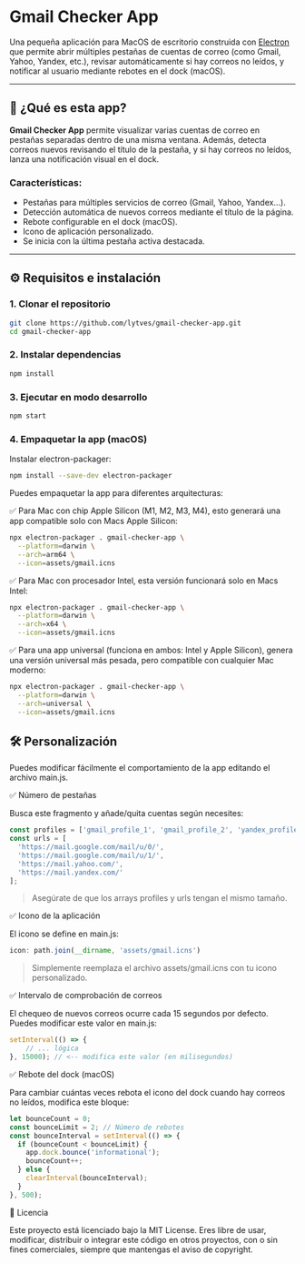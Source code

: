 # Gmail Checker App

Una pequeña aplicación para MacOS de escritorio construida con [Electron](https://www.electronjs.org/) que permite abrir múltiples pestañas de cuentas de correo (como Gmail, Yahoo, Yandex, etc.), revisar automáticamente si hay correos no leídos, y notificar al usuario mediante rebotes en el dock (macOS).

---

## 📌 ¿Qué es esta app?

**Gmail Checker App** permite visualizar varias cuentas de correo en pestañas separadas dentro de una misma ventana. Además, detecta correos nuevos revisando el título de la pestaña, y si hay correos no leídos, lanza una notificación visual en el dock.

### Características:
- Pestañas para múltiples servicios de correo (Gmail, Yahoo, Yandex…).
- Detección automática de nuevos correos mediante el título de la página.
- Rebote configurable en el dock (macOS).
- Icono de aplicación personalizado.
- Se inicia con la última pestaña activa destacada.

---

## ⚙️ Requisitos e instalación

### 1. Clonar el repositorio

```bash
git clone https://github.com/lytves/gmail-checker-app.git
cd gmail-checker-app
```

### 2. Instalar dependencias

```bash
npm install
```

### 3. Ejecutar en modo desarrollo

```bash
npm start
```

### 4. Empaquetar la app (macOS)

Instalar electron-packager:
```bash
npm install --save-dev electron-packager
```

Puedes empaquetar la app para diferentes arquitecturas:

✅ Para Mac con chip Apple Silicon (M1, M2, M3, M4), esto generará una app compatible solo con Macs Apple Silicon:
```bash
npx electron-packager . gmail-checker-app \
  --platform=darwin \
  --arch=arm64 \
  --icon=assets/gmail.icns
```
✅ Para Mac con procesador Intel, esta versión funcionará solo en Macs Intel:
```bash
npx electron-packager . gmail-checker-app \
  --platform=darwin \
  --arch=x64 \
  --icon=assets/gmail.icns
```

✅ Para una app universal (funciona en ambos: Intel y Apple Silicon), genera una versión universal más pesada, pero compatible con cualquier Mac moderno:
```bash
npx electron-packager . gmail-checker-app \
  --platform=darwin \
  --arch=universal \
  --icon=assets/gmail.icns
```

## 🛠️ Personalización

Puedes modificar fácilmente el comportamiento de la app editando el archivo main.js.

✅ Número de pestañas

Busca este fragmento y añade/quita cuentas según necesites:
```js
const profiles = ['gmail_profile_1', 'gmail_profile_2', 'yandex_profile_3', 'yahoo_profile_4'];
const urls = [
  'https://mail.google.com/mail/u/0/',
  'https://mail.google.com/mail/u/1/',
  'https://mail.yahoo.com/',
  'https://mail.yandex.com/'
];
```

> Asegúrate de que los arrays profiles y urls tengan el mismo tamaño.

✅ Icono de la aplicación

El icono se define en main.js:
```js
icon: path.join(__dirname, 'assets/gmail.icns')
```
> Simplemente reemplaza el archivo assets/gmail.icns con tu icono personalizado.

✅ Intervalo de comprobación de correos

El chequeo de nuevos correos ocurre cada 15 segundos por defecto. Puedes modificar este valor en main.js:
```js
setInterval(() => {
    // ... lógica
}, 15000); // <-- modifica este valor (en milisegundos)
```

✅ Rebote del dock (macOS)

Para cambiar cuántas veces rebota el icono del dock cuando hay correos no leídos, modifica este bloque:
```js
let bounceCount = 0;
const bounceLimit = 2; // Número de rebotes
const bounceInterval = setInterval(() => {
  if (bounceCount < bounceLimit) {
    app.dock.bounce('informational');
    bounceCount++;
  } else {
    clearInterval(bounceInterval);
  }
}, 500);
```

📄 Licencia

Este proyecto está licenciado bajo la MIT License.
Eres libre de usar, modificar, distribuir o integrar este código en otros proyectos, con o sin fines comerciales, siempre que mantengas el aviso de copyright.
